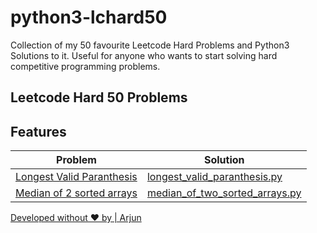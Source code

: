 # python3-lchard50
Collection of my 50 favourite Leetcode Hard Problems and Python3 Solutions to it. Useful for anyone who wants to start solving hard competitive programming problems.


## Leetcode Hard 50 Problems


## Features


| Problem | Solution |
| ------ | ------ |
| [Longest Valid Paranthesis]([https://leetcode.com/problems/encode-and-decode-strings/) | [longest_valid_paranthesis.py](https://github.com/vishyarjun/python3-lchard50/blob/main/longest_valid_paranthesis.py) |
| [Median of 2 sorted arrays](https://leetcode.com/problems/median-of-two-sorted-arrays/)| [median_of_two_sorted_arrays.py](https://github.com/vishyarjun/python3-lchard50/blob/main/median_of_two_sorted_arrays.py) |


[Developed without ❤️ by | Arjun](https://vishyarjun.github.io)
